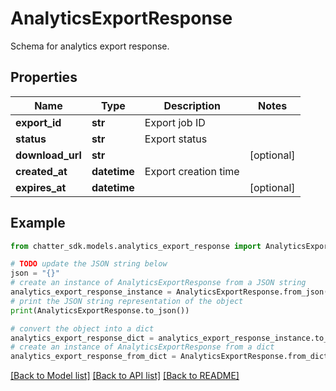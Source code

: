# AnalyticsExportResponse

Schema for analytics export response.

## Properties

Name | Type | Description | Notes
------------ | ------------- | ------------- | -------------
**export_id** | **str** | Export job ID | 
**status** | **str** | Export status | 
**download_url** | **str** |  | [optional] 
**created_at** | **datetime** | Export creation time | 
**expires_at** | **datetime** |  | [optional] 

## Example

```python
from chatter_sdk.models.analytics_export_response import AnalyticsExportResponse

# TODO update the JSON string below
json = "{}"
# create an instance of AnalyticsExportResponse from a JSON string
analytics_export_response_instance = AnalyticsExportResponse.from_json(json)
# print the JSON string representation of the object
print(AnalyticsExportResponse.to_json())

# convert the object into a dict
analytics_export_response_dict = analytics_export_response_instance.to_dict()
# create an instance of AnalyticsExportResponse from a dict
analytics_export_response_from_dict = AnalyticsExportResponse.from_dict(analytics_export_response_dict)
```
[[Back to Model list]](../README.md#documentation-for-models) [[Back to API list]](../README.md#documentation-for-api-endpoints) [[Back to README]](../README.md)



